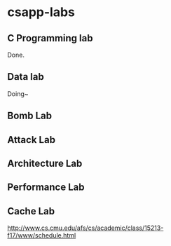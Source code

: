 # csapp-labs

## C Programming lab
Done.

## Data lab
Doing~

## Bomb Lab

## Attack Lab

## Architecture Lab

## Performance Lab

## Cache Lab



http://www.cs.cmu.edu/afs/cs/academic/class/15213-f17/www/schedule.html
